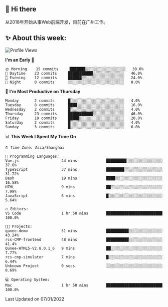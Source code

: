 ## 👋 Hi there

从2018年开始从事Web前端开发，目前在广州工作。

<!--![](https://github-readme-stats.vercel.app/api?username=fxpixels&theme=graywhite&hide_border=true)
![](https://github-readme-stats.vercel.app/api/top-langs/?username=fxpixels&hide_border=true&layout=compact)
-->
<!--
<img src="https://github-readme-stats.vercel.app/api?username=fxpixels&theme=graywhite&hide_border=true" width="500" alt=""/>
<img src="https://github-readme-stats.vercel.app/api/top-langs/?username=fxpixels&hide_border=true&layout=compact" width="300" alt=""/>
-->
## ✨ About this week:
<!--START_SECTION:waka-->
![Profile Views](http://img.shields.io/badge/Profile%20Views-4-blue)

**I'm an Early 🐤** 

```text
🌞 Morning    15 commits     ███████░░░░░░░░░░░░░░░░░░   30.0% 
🌆 Daytime    23 commits     ███████████░░░░░░░░░░░░░░   46.0% 
🌃 Evening    12 commits     ██████░░░░░░░░░░░░░░░░░░░   24.0% 
🌙 Night      0 commits      ░░░░░░░░░░░░░░░░░░░░░░░░░   0.0%

```
📅 **I'm Most Productive on Thursday** 

```text
Monday       2 commits      █░░░░░░░░░░░░░░░░░░░░░░░░   4.0% 
Tuesday      8 commits      ████░░░░░░░░░░░░░░░░░░░░░   16.0% 
Wednesday    2 commits      █░░░░░░░░░░░░░░░░░░░░░░░░   4.0% 
Thursday     23 commits     ███████████░░░░░░░░░░░░░░   46.0% 
Friday       10 commits     █████░░░░░░░░░░░░░░░░░░░░   20.0% 
Saturday     2 commits      █░░░░░░░░░░░░░░░░░░░░░░░░   4.0% 
Sunday       3 commits      █░░░░░░░░░░░░░░░░░░░░░░░░   6.0%

```


📊 **This Week I Spent My Time On** 

```text
⌚︎ Time Zone: Asia/Shanghai

💬 Programming Languages: 
Vue.js                   44 mins             █████████░░░░░░░░░░░░░░░░   37.6% 
TypeScript               37 mins             ████████░░░░░░░░░░░░░░░░░   31.72% 
Bash                     19 mins             ████░░░░░░░░░░░░░░░░░░░░░   16.58% 
HTML                     9 mins              ██░░░░░░░░░░░░░░░░░░░░░░░   7.99% 
JavaScript               6 mins              █░░░░░░░░░░░░░░░░░░░░░░░░   5.64%

🔥 Editors: 
VS Code                  1 hr 58 mins        █████████████████████████   100.0%

🐱‍💻 Projects: 
qunee-demo               51 mins             ██████████░░░░░░░░░░░░░░░   43.24% 
rcs-CMP-frontend         48 mins             ██████████░░░░░░░░░░░░░░░   41.4% 
Qunee-HTML5-V2.8.0.1_6   9 mins              ██░░░░░░░░░░░░░░░░░░░░░░░   7.77% 
rcs-cmp-simulator        7 mins              █░░░░░░░░░░░░░░░░░░░░░░░░   6.44% 
Unknown Project          0 secs              ░░░░░░░░░░░░░░░░░░░░░░░░░   0.69%

💻 Operating System: 
Mac                      1 hr 58 mins        █████████████████████████   100.0%

```


 Last Updated on 07/01/2022
<!--END_SECTION:waka-->

<!-- ![Visitor Badge](https://visitor-badge.laobi.icu/badge?page_id=fxpixels) -->

<!--
**FxPixels/FxPixels** is a ✨ _special_ ✨ repository because its `README.md` (this file) appears on your GitHub profile.

Here are some ideas to get you started:

- 🔭 I’m currently working on ...
- 🌱 I’m currently learning ...
- 👯 I’m looking to collaborate on ...
- 🤔 I’m looking for help with ...
- 💬 Ask me about ...
- 📫 How to reach me: ...
- 😄 Pronouns: ...
- ⚡ Fun fact: ...
-->
